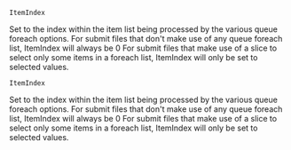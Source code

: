     ItemIndex

Set to the index within the item list being processed by the various
queue foreach options. For submit files that don't make use of any queue
foreach list, ItemIndex will always be 0 For submit files that make use
of a slice to select only some items in a foreach list, ItemIndex will
only be set to selected values.

    ItemIndex

Set to the index within the item list being processed by the various
queue foreach options. For submit files that don't make use of any queue
foreach list, ItemIndex will always be 0 For submit files that make use
of a slice to select only some items in a foreach list, ItemIndex will
only be set to selected values.
